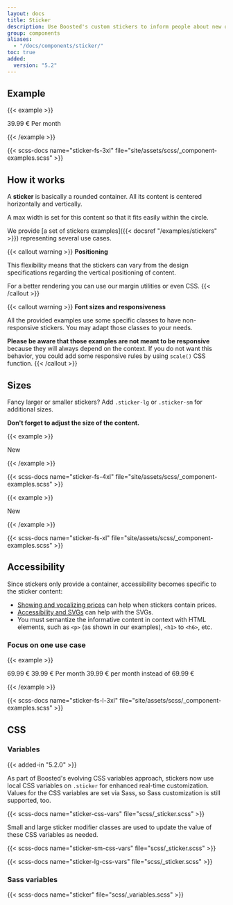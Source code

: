 ```yaml
---
layout: docs
title: Sticker
description: Use Boosted's custom stickers to inform people about new offers.
group: components
aliases:
  - "/docs/components/sticker/"
toc: true
added:
  version: "5.2"
---
```


## Example

{{< example >}}
<div class="sticker">
  <p class="mb-0">
    <span class="sticker-fs-3xl mb-0 d-block">39.99 €</span>
    <span>Per month</span>
  </p>
</div>
{{< /example >}}

{{< scss-docs name="sticker-fs-3xl" file="site/assets/scss/_component-examples.scss" >}}

## How it works

A **sticker** is basically a rounded container. All its content is centered horizontally and vertically.

A max width is set for this content so that it fits easily within the circle.

We provide [a set of stickers examples]({{< docsref "/examples/stickers" >}}) representing several use cases.

{{< callout warning >}}
**Positioning**

This flexibility means that the stickers can vary from the design specifications regarding the vertical positioning of content.

For a better rendering you can use our margin utilities or even CSS.
{{< /callout >}}

{{< callout warning >}}
**Font sizes and responsiveness**

All the provided examples use some specific classes to have non-responsive stickers. You may adapt those classes to your needs.

**Please be aware that those examples are not meant to be responsive** because they will always depend on the context. If you do not want this behavior, you could add some responsive rules by using `scale()` CSS function.
{{< /callout >}}

## Sizes

Fancy larger or smaller stickers? Add `.sticker-lg` or `.sticker-sm` for additional sizes.

**Don't forget to adjust the size of the content.**

{{< example >}}
<div class="sticker sticker-lg">
  <p class="mb-0">
    <span class="sticker-fs-4xl">New</span>
  </p>
</div>
{{< /example >}}

{{< scss-docs name="sticker-fs-4xl" file="site/assets/scss/_component-examples.scss" >}}

{{< example >}}
<div class="sticker sticker-sm">
  <p class="mb-0">
    <span class="sticker-fs-xl">New</span>
  </p>
</div>
{{< /example >}}

{{< scss-docs name="sticker-fs-xl" file="site/assets/scss/_component-examples.scss" >}}

## Accessibility

Since stickers only provide a container, accessibility becomes specific to the sticker content:
* [Showing and vocalizing prices](https://a11y-guidelines.orange.com/en/web/components-examples/price-vocalization) can help when stickers contain prices.
* [Accessibility and SVGs](https://a11y-guidelines.orange.com/en/articles/accessible-svg) can help with the SVGs.
* You must semantize the informative content in context with HTML elements, such as `<p>` (as shown in our examples), `<h1>` to `<h6>`, etc.

### Focus on one use case

{{< example >}}
<div class="sticker">
  <p class="mb-1">
    <span class="sticker-fs-l mb-0 d-block text-decoration-line-through" aria-hidden="true">69.99 €</span>
    <span class="sticker-fs-3xl mb-0 d-block" aria-hidden="true">39.99 €</span>
    <span aria-hidden="true">Per month</span>
    <span class="visually-hidden">39.99 € per month instead of 69.99 €</span>
  </p>
</div>
{{< /example >}}

{{< scss-docs name="sticker-fs-l-3xl" file="site/assets/scss/_component-examples.scss" >}}

## CSS

### Variables

{{< added-in "5.2.0" >}}

As part of Boosted's evolving CSS variables approach, stickers now use local CSS variables on `.sticker` for enhanced real-time customization. Values for the CSS variables are set via Sass, so Sass customization is still supported, too.

{{< scss-docs name="sticker-css-vars" file="scss/_sticker.scss" >}}

Small and large sticker modifier classes are used to update the value of these CSS variables as needed.

{{< scss-docs name="sticker-sm-css-vars" file="scss/_sticker.scss" >}}

{{< scss-docs name="sticker-lg-css-vars" file="scss/_sticker.scss" >}}

### Sass variables

{{< scss-docs name="sticker" file="scss/_variables.scss" >}}
